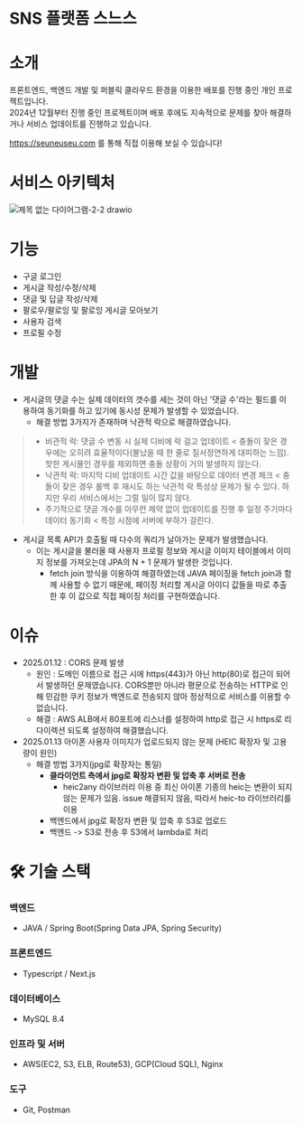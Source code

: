 # SNS 플랫폼 스느스

# 소개
프론트엔드, 백엔드 개발 및 퍼블릭 클라우드 환경을 이용한 배포를 진행 중인 개인 프로젝트입니다.<br>
2024년 12월부터 진행 중인 프로젝트이며 배포 후에도 지속적으로 문제를 찾아 해결하거나 서비스 업데이트를 진행하고 있습니다.

https://seuneuseu.com 를 통해 직접 이용해 보실 수 있습니다!

# 서비스 아키텍처
![제목 없는 다이어그램-2-2 drawio](https://github.com/user-attachments/assets/59ca8841-7466-47c1-a8e8-2522bb45729d)

# 기능
- 구글 로그인
- 게시글 작성/수정/삭제
- 댓글 및 답글 작성/삭제
- 팔로우/팔로잉 및 팔로잉 게시글 모아보기
- 사용자 검색
- 프로필 수정

# 개발
- 게시글의 댓글 수는 실제 데이터의 갯수를 세는 것이 아닌 '댓글 수'라는 필드를 이용하여 동기화를 하고 있기에 동시성 문제가 발생할 수 있었습니다.
  - 해결 방법 3가지가 존재하며 낙관적 락으로 해결하였습니다.
> - 비관적 락: 댓글 수 변동 시 실제 디비에 락 걸고 업데이트 < 충돌이 잦은 경우에는 오히려 효율적이다(불났을 때 한 줄로 질서정연하게 대피하는 느낌). 핫한 게시물인 경우를 제외하면 충돌 상황이 거의 발생하지 않는다.
> - 낙관적 락: 마지막 디비 업데이트 시간 값을 바탕으로 데이터 변경 체크 < 충돌이 잦은 경우 롤백 후 재시도 하는 낙관적 락 특성상 문제가 될 수 있다. 하지만 우리 서비스에서는 그럴 일이 많지 않다.
> - 주기적으로 댓글 개수를 아무런 제약 없이 업데이트를 진행 후 일정 주기마다 데이터 동기화 < 특정 시점에 서버에 부하가 걸린다.
- 게시글 목록 API가 호출될 때 다수의 쿼리가 날아가는 문제가 발생했습니다.
  - 이는 게시글을 불러올 때 사용자 프로필 정보와 게시글 이미지 테이블에서 이미지 정보를 가져오는데 JPA의 N + 1 문제가 발생한 것입니다.
    - fetch join 방식을 이용하여 해결하였는데 JAVA 페이징을 fetch join과 함께 사용할 수 없기 때문에, 페이징 처리할 게시글 아이디 값들을 따로 추출한 후 이 값으로 직접 페이징 처리를 구현하였습니다.

# 이슈
- 2025.01.12 : CORS 문제 발생
  - 원인 : 도메인 이름으로 접근 시에 https(443)가 아닌 http(80)로 접근이 되어서 발생하던 문제였습니다. CORS뿐만 아니라 평문으로 전송하는 HTTP로 인해 민감한 쿠키 정보가 백엔드로 전송되지 않아 정상적으로 서비스를 이용할 수 없습니다.
  - 해결 : AWS ALB에서 80포트에 리스너를 설정하여 http로 접근 시 https로 리다이렉션 되도록 설정하여 해결했습니다.
- 2025.01.13 아이폰 사용자 이미지가 업로드되지 않는 문제 (HEIC 확장자 및 고용량이 원인)
  - 해결 방법 3가지(jpg로 확장자는 통일)
    - **클라이언트 측에서 jpg로 확장자 변환 및 압축 후 서버로 전송**
      - heic2any 라이브러리 이용 중 최신 아이폰 기종의 heic는 변환이 되지 않는 문제가 있음. issue 해결되지 않음, 따라서 heic-to 라이브러리를 이용
    - 백엔드에서 jpg로 확장자 변환 및 압축 후 S3로 업로드
    - 백엔드 -> S3로 전송 후 S3에서 lambda로 처리

# 🛠️ 기술 스택
### 백엔드
- JAVA / Spring Boot(Spring Data JPA, Spring Security)
### 프론트엔드
- Typescript / Next.js
### 데이터베이스
- MySQL 8.4
### 인프라 및 서버
- AWS(EC2, S3, ELB, Route53), GCP(Cloud SQL), Nginx
### 도구
- Git, Postman
